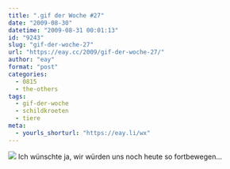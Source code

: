 ```yaml
---
title: ".gif der Woche #27"
date: "2009-08-30"
datetime: "2009-08-31 00:01:13"
id: "9243"
slug: "gif-der-woche-27"
url: "https://eay.cc/2009/gif-der-woche-27/"
author: "eay"
format: "post"
categories:
  - 0815
  - the-others
tags:
  - gif-der-woche
  - schildkroeten
  - tiere
meta:
  - yourls_shorturl: "https://eay.li/wx"
---
```


![](https://eay.cc/uploads/2009/turtleride.gif) Ich wünschte ja, wir würden uns noch heute so fortbewegen...
